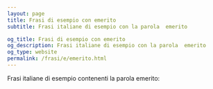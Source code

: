 ```yaml
---
layout: page
title: Frasi di esempio con emerito 
subtitle: Frasi italiane di esempio con la parola  emerito

og_title: Frasi di esempio con emerito 
og_description: Frasi italiane di esempio con la parola  emerito
og_type: website
permalink: /frasi/e/emerito.html
---
```


Frasi italiane di esempio contenenti la parola emerito:


